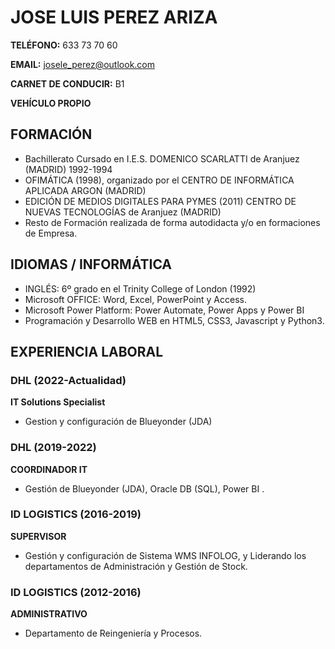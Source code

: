 # JOSE LUIS PEREZ ARIZA

**TELÉFONO:** 633 73 70 60

**EMAIL:** josele_perez@outlook.com

**CARNET DE CONDUCIR:** B1

**VEHÍCULO PROPIO**

## FORMACIÓN

- Bachillerato Cursado en I.E.S. DOMENICO SCARLATTI de Aranjuez (MADRID) 1992-1994
- OFIMÁTICA (1998), organizado por el CENTRO DE INFORMÁTICA APLICADA ARGON (MADRID)
- EDICIÓN DE MEDIOS DIGITALES PARA PYMES (2011) CENTRO DE NUEVAS TECNOLOGÍAS de Aranjuez (MADRID)
- Resto de Formación realizada de forma autodidacta y/o en formaciones de Empresa.

## IDIOMAS / INFORMÁTICA

- INGLÉS: 6º grado en el Trinity College of London (1992)
- Microsoft OFFICE: Word, Excel, PowerPoint y Access.
- Microsoft Power Platform: Power Automate, Power Apps y Power BI
- Programación y Desarrollo WEB en HTML5, CSS3, Javascript y Python3.

## EXPERIENCIA LABORAL

### DHL (2022-Actualidad)
  **IT Solutions Specialist**
  - Gestion y configuración de Blueyonder (JDA)

### DHL (2019-2022)
  **COORDINADOR IT**
  - Gestión de Blueyonder (JDA), Oracle DB (SQL), Power BI .

### ID LOGISTICS (2016-2019)
  **SUPERVISOR**
  - Gestión y configuración de Sistema WMS INFOLOG, y Liderando los departamentos de Administración y Gestión de Stock.

### ID LOGISTICS (2012-2016)
  **ADMINISTRATIVO**
  - Departamento de Reingeniería y Procesos.

